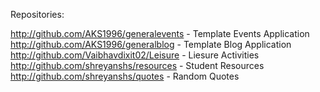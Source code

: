 Repositories:


http://github.com/AKS1996/generalevents - Template Events Application
http://github.com/AKS1996/generalblog - Template Blog Application
http://github.com/Vaibhavdixit02/Leisure - Liesure Activities
http://github.com/shreyanshs/resources - Student Resources
http://github.com/shreyanshs/quotes - Random Quotes
